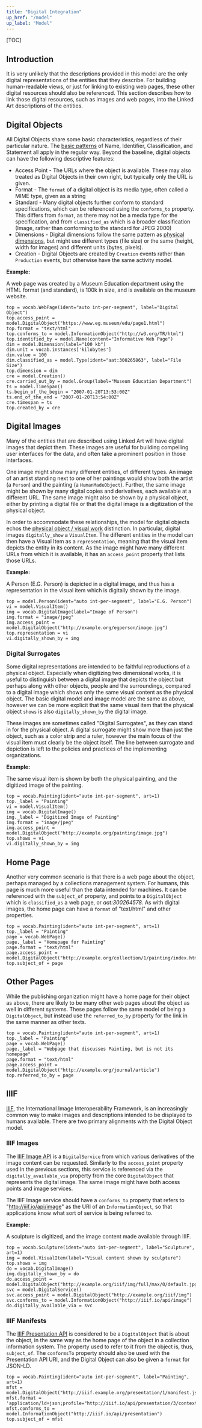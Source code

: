 ```yaml
---
title: "Digital Integration"
up_href: "/model"
up_label: "Model"
---
```


[TOC]

## Introduction

It is very unlikely that the descriptions provided in this model are the only digital representations of the entities that they describe.  For building human-readable views, or just for linking to existing web pages, these other digital resources should also be referenced.  This section describes how to link those digital resources, such as images and web pages, into the Linked Art descriptions of the entities.


## Digital Objects

All Digital Objects share some basic characteristics, regardless of their particular nature.  The [basic patterns](/model/base/) of Name, Identifier, Classification, and Statement all apply in the regular way. Beyond the baseline, digital objects can have the following descriptive features:

* Access Point - The URLs where the object is available. These may also treated as Digital Objects in their own right, but typically only the URL is given.
* Format - The `format` of a digital object is its media type, often called a MIME type, given as a string
* Standard - Many digital objects further conform to standard specifications, which can be referenced using the `conforms_to` property. This differs from `format`, as there may not be a media type for the specification, and from `classified_as` which is a broader classification (Image, rather than conforming to the standard for JPEG 2000)
* Dimensions - Digital dimensions follow the same pattern as [physical dimensions](/model/object/physical/#dimensions), but might use different types (file size) or the same (height, width for images) and different units (bytes, pixels).
* Creation - Digital Objects are created by `Creation` events rather than `Production` events, but otherwise have the same activity model.


__Example:__

A web page was created by a Museum Education department using the HTML format (and standard), is 100k in size, and is available on the museum website.

```crom
top = vocab.WebPage(ident="auto int-per-segment", label="Digital Object")
top.access_point = model.DigitalObject("https://www.eg.museum/edu/page1.html")
top.format = "text/html"
top.conforms_to = model.InformationObject("http://w3.org/TR/html")
top.identified_by = model.Name(content="Informative Web Page")
dim = model.Dimension(label="100 kb")
dim.unit = vocab.instances['kilobytes']
dim.value = 100
dim.classified_as = model.Type(ident="aat:300265863", label="File Size")
top.dimension = dim
cre = model.Creation()
cre.carried_out_by = model.Group(label="Museum Education Department")
ts = model.TimeSpan()
ts.begin_of_the_begin = "2007-01-20T13:53:00Z"
ts.end_of_the_end = "2007-01-20T13:54:00Z"
cre.timespan = ts
top.created_by = cre
```


## Digital Images

Many of the entities that are described using Linked Art will have digital images that depict them. These images are useful for building compelling user interfaces for the data, and often take a prominent position in those interfaces.

One image might show many different entities, of different types.  An image of an artist standing next to one of her paintings would show both the artist (a `Person`) and the painting (a `HumanMadeObject`).  Further, the same image might be shown by many digital copies and derivatives, each available at a different URL. The same image might also be shown by a physical object, either by printing a digital file or that the digital image is a digitization of the physical object. 

In order to accommodate these relationships, the model for digital objects echos the [physical object / visual work](/model/object/aboutness/) distinction. In particular, digital images `digitally_show` a `VisualItem`. The different entities in the model can then have a Visual Item as a `representation`, meaning that the visual item depicts the entity in its content. As the image might have many different URLs from which it is available, it has an `access_point` property that lists those URLs.

__Example:__

A Person (E.G. Person) is depicted in a digital image, and thus has a representation in the visual item which is digitally shown by the image.


```crom
top = model.Person(ident="auto int-per-segment", label="E.G. Person")
vi = model.VisualItem()
img = vocab.DigitalImage(label="Image of Person")
img.format = "image/jpeg"
img.access_point = model.DigitalObject("http://example.org/egperson/image.jpg")
top.representation = vi
vi.digitally_shown_by = img
```

### Digital Surrogates

Some digital representations are intended to be faithful reproductions of a physical object.  Especially when digitizing two dimensional works, it is useful to distinguish between a digital image that depicts the object but perhaps along with other objects, people and the surroundings, compared to a digital image which shows only the same visual content as the physical object. The basic digital model and image model are the same as above, however we can be more explicit that the same visual item that the physical object `shows` is also `digitally_shown_by` the digital image.  

These images are sometimes called "Digital Surrogates", as they can stand in for the physical object. A digital surrogate might show more than just the object, such as a color strip and a ruler, however the main focus of the visual item must clearly be the object itself. The line between surrogate and depiction is left to the policies and practices of the implementing organizations.

__Example:__

The same visual item is shown by both the physical painting, and the digitized image of the painting.

```crom
top = vocab.Painting(ident="auto int-per-segment", art=1)
top._label = "Painting"
vi = model.VisualItem()
img = vocab.DigitalImage()
img._label = "Digitized Image of Painting"
img.format = "image/jpeg"
img.access_point = model.DigitalObject("http://example.org/painting/image.jpg")
top.shows = vi
vi.digitally_shown_by = img
```


## Home Page

Another very common scenario is that there is a web page about the object, perhaps managed by a collections management system. For humans, this page is much more useful than the data intended for machines.  It can be referenced with the `subject_of` property, and points to a `DigitalObject` which is `classified_as` a web page, or _aat:300264578_.  As with digital images, the home page can have a `format` of "text/html" and other properties.

```crom
top = vocab.Painting(ident="auto int-per-segment", art=1)
top._label = "Painting"
page = vocab.WebPage()
page._label = "Homepage for Painting"
page.format = "text/html"
page.access_point = model.DigitalObject("http://example.org/collection/1/painting/index.html")
top.subject_of = page
```

## Other Pages

While the publishing organization might have a home page for their object as above, there are likely to be many other web pages about the object as well in different systems.  These pages follow the same model of being a `DigitalObject`, but instead use the `referred_to_by` property for the link in the same manner as other texts. 

```crom
top = vocab.Painting(ident="auto int-per-segment", art=1)
top._label = "Painting"
page = vocab.WebPage()
page._label = "Webpage that discusses Painting, but is not its homepage"
page.format = "text/html"
page.access_point = model.DigitalObject("http://example.org/journal/article")
top.referred_to_by = page
```

## IIIF 

[IIIF](http://iiif.io/), the International Image Interoperability Framework, is an increasingly common way to make images and descriptions intended to be displayed to humans available. There are two primary alignments with the Digital Object model.

### IIIF Images

The [IIIF Image API](http://iiif.io/api/image/) is a `DigitalService` from which various derivatives of the image content can be requested. Similarly to the `access_point` property used in the previous sections, this service is referenced via the `digitally_available_via` property from the core `DigitalObject` that represents the digital image.  The same image might have both access points and image services.

The IIIF Image service should have a `conforms_to` property that refers to "http://iiif.io/api/image" as the URI of an `InformationObject`, so that applications know what sort of service is being referred to.

__Example:__

A sculpture is digitized, and the image content made available through IIIF. 

```crom
top = vocab.Sculpture(ident="auto int-per-segment", label="Sculpture", art=1)
img = model.VisualItem(label="Visual content shown by sculpture")
top.shows = img
do = vocab.DigitalImage()
img.digitally_shown_by = do
do.access_point = model.DigitalObject("http://example.org/iiif/img/full/max/0/default.jpg")
svc = model.DigitalService()
svc.access_point = model.DigitalObject("http://example.org/iiif/img")
svc.conforms_to = model.InformationObject("http://iiif.io/api/image")
do.digitally_available_via = svc
```

### IIIF Manifests 

The [IIIF Presentation API](http://iiif.io/api/presentation/) is considered to be a `DigitalObject` that is about the object, in the same way as the home page of the object in a collection information system.  The property used to refer to it from the object is, thus, `subject_of`.  The `conformsTo` property should also be used with the Presentation API URI, and the Digital Object can also be given a `format` for JSON-LD.

```crom
top = vocab.Painting(ident="auto int-per-segment", label="Painting", art=1)
mfst = model.DigitalObject("http://iiif.example.org/presentation/1/manifest.json")
mfst.format = 'application/ld+json;profile="http://iiif.io/api/presentation/3/context.json"'
mfst.conforms_to = model.InformationObject("http://iiif.io/api/presentation")
top.subject_of = mfst
```
